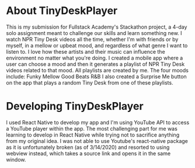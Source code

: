 # About TinyDeskPlayer
This is my submission for Fullstack Academy's Stackathon project, a 4-day solo assignment meant to challenge our skills and learn something new. 
I watch NPR Tiny Desk videos all the time, whether I'm with friends or by myself, in a mellow or upbeat mood, and regardless of what genre I want to listen to. I love how these artists and their music can influence the environment no matter what you're doing. 
I created a mobile app where a user can choose a mood and then it generates a playlist of NPR Tiny Desk videos related to that mood. All playlists are created by me. The four moods include: 
    Funky 
    Mellow
    Good Beats
    R&B 
I also created a Surprise Me button on the app that plays a random Tiny Desk from one of these playlists. 

# Developing TinyDeskPlayer
I used React Native to develop my app and I'm using YouTube API to access a YouTube player within the app. The most challenging part for me was learning to develop in React Native while trying not to sacrifice anything from my original idea. I was not able to use Youtube's react-native package as it is unfortunately broken (as of 3/14/2020) and resorted to using webview instead, which takes a source link and opens it in the same window. 




